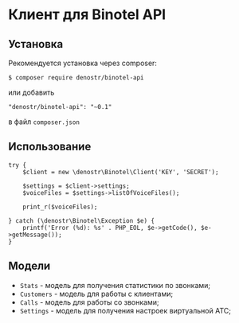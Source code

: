 # Клиент для Binotel API


## Установка

Рекомендуется установка через composer:

```
$ composer require denostr/binotel-api
```

или добавить

```
"denostr/binotel-api": "~0.1"
```

в файл `composer.json`

## Использование

```
try {
    $client = new \denostr\Binotel\Client('KEY', 'SECRET');
    
    $settings = $client->settings;
    $voiceFiles = $settings->listOfVoiceFiles();

    print_r($voiceFiles);

} catch (\denostr\Binotel\Exception $e) {
    printf('Error (%d): %s' . PHP_EOL, $e->getCode(), $e->getMessage());
}
```

## Модели

* `Stats` - модель для получения статистики по звонками;
* `Customers` - модель для работы с клиентами;
* `Calls` - модель для работы со звонками;
* `Settings` - модель для получения настроек виртуальной АТС;
